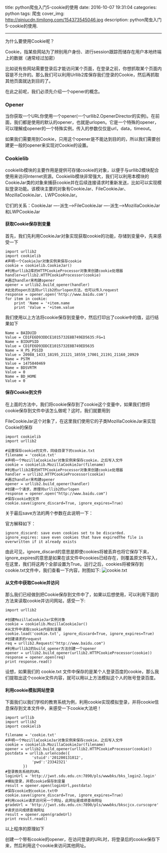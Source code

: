 title: python爬虫入门5-cookie的使用
date: 2016-10-07 19:31:04
categories: python
tags: 爬虫
cover_img: http://qiniucdn.timilong.com/154373545046.jpg
description: python爬虫入门5-cookie的使用.

---

为什么要使用Cookie呢？

Cookie，指某些网站为了辨别用户身份、进行session跟踪而储存在用户本地终端上的数据（通常经过加密）

比如说有些网站需要登录后才能访问某个页面，在登录之前，你想抓取某个页面内容是不允许的。那么我们可以利用Urllib2库保存我们登录的Cookie，然后再抓取其他页面就达到目的了。

在此之前呢，我们必须先介绍一个opener的概念。

### Opener

当你获取一个URL你使用一个opener(一个urllib2.OpenerDirector的实例)。在前面，我们都是使用的默认的opener，也就是urlopen。它是一个特殊的opener，可以理解成opener的一个特殊实例，传入的参数仅仅是url，data，timeout。

如果我们需要用到Cookie，只用这个opener是不能达到目的的，所以我们需要创建更一般的opener来实现对Cookie的设置。

<!--more-->

### Cookielib

cookielib模块的主要作用是提供可存储cookie的对象，以便于与urllib2模块配合使用来访问Internet资源。Cookielib模块非常强大，我们可以利用本模块的CookieJar类的对象来捕获cookie并在后续连接请求时重新发送，比如可以实现模拟登录功能。该模块主要的对象有CookieJar、FileCookieJar、MozillaCookieJar、LWPCookieJar。

它们的关系：CookieJar —-派生—->FileCookieJar  —-派生—–>MozillaCookieJar和LWPCookieJar

#### 获取Cookie保存到变量

首先，我们先利用CookieJar对象实现获取cookie的功能，存储到变量中，先来感受一下

```
import urllib2
import cookielib
#声明一个CookieJar对象实例来保存cookie
cookie = cookielib.CookieJar()
#利用urllib2库的HTTPCookieProcessor对象来创建cookie处理器
handler=urllib2.HTTPCookieProcessor(cookie)
#通过handler来构建opener
opener = urllib2.build_opener(handler)
#此处的open方法同urllib2的urlopen方法，也可以传入request
response = opener.open('http://www.baidu.com')
for item in cookie:
    print 'Name = '+item.name
    print 'Value = '+item.value
```

我们使用以上方法将cookie保存到变量中，然后打印出了cookie中的值，运行结果如下

```
Name = BAIDUID
Value = CD1FE6D93DDCE1015732E8B749ED5635:FG=1
Name = BIDUPSID
Value = CD1FE6D93DDCE1015732E8B749ED5635
Name = H_PS_PSSID
Value = 20988_1433_18195_21121_18559_17001_21191_21160_20929
Name = PSTM
Value = 1475840469
Name = BDSVRTM
Value = 0
Name = BD_HOME
Value = 0
```

#### 保存Cookie到文件

在上面的方法中，我们将cookie保存到了cookie这个变量中，如果我们想将cookie保存到文件中该怎么做呢？这时，我们就要用到

FileCookieJar这个对象了，在这里我们使用它的子类MozillaCookieJar来实现Cookie的保存

```
import cookielib
import urllib2
 
#设置保存cookie的文件，同级目录下的cookie.txt
filename = 'cookie.txt'
#声明一个MozillaCookieJar对象实例来保存cookie，之后写入文件
cookie = cookielib.MozillaCookieJar(filename)
#利用urllib2库的HTTPCookieProcessor对象来创建cookie处理器
handler = urllib2.HTTPCookieProcessor(cookie)
#通过handler来构建opener
opener = urllib2.build_opener(handler)
#创建一个请求，原理同urllib2的urlopen
response = opener.open("http://www.baidu.com")
#保存cookie到文件
cookie.save(ignore_discard=True, ignore_expires=True)
```

关于最后save方法的两个参数在此说明一下：

官方解释如下：

```
ignore_discard: save even cookies set to be discarded. 
ignore_expires: save even cookies that have expiredThe file is overwritten if it already exists
```

由此可见，ignore_discard的意思是即使cookies将被丢弃也将它保存下来，ignore_expires的意思是如果在该文件中cookies已经存在，则覆盖原文件写入，在这里，我们将这两个全部设置为True。运行之后，cookies将被保存到cookie.txt文件中，我们查看一下内容，附图如下:
![cookie.txt](http://qiniucdn.timilong.com/%E6%B7%B1%E5%BA%A6%E6%88%AA%E5%9B%BE20161007194328.png)

#### 从文件中获取Cookie并访问

那么我们已经做到把Cookie保存到文件中了，如果以后想使用，可以利用下面的方法来读取cookie并访问网站，感受一下:

```
import urllib2
 
#创建MozillaCookieJar实例对象
cookie = cookielib.MozillaCookieJar()
#从文件中读取cookie内容到变量
cookie.load('cookie.txt', ignore_discard=True, ignore_expires=True)
#创建请求的request
req = urllib2.Request("http://www.baidu.com")
#利用urllib2的build_opener方法创建一个opener
opener = urllib2.build_opener(urllib2.HTTPCookieProcessor(cookie))
response = opener.open(req)
print response.read()
```
设想，如果我们的 cookie.txt 文件中保存的是某个人登录百度的cookie，那么我们提取出这个cookie文件内容，就可以用以上方法模拟这个人的账号登录百度。


#### 利用cookie模拟网站登录

下面我们以我们学校的教育系统为例，利用cookie实现模拟登录，并将cookie信息保存到文本文件中，来感受一下cookie大法吧！

```
import urllib
import urllib2
import cookielib

filename = 'cookie.txt'
#声明一个MozillaCookieJar对象实例来保存cookie，之后写入文件
cookie = cookielib.MozillaCookieJar(filename)
opener = urllib2.build_opener(urllib2.HTTPCookieProcessor(cookie))
postdata = urllib.urlencode({
			'stuid':'201200131012',
			'pwd':'23342321'
		})
#登录教务系统的URL
loginUrl = 'http://jwxt.sdu.edu.cn:7890/pls/wwwbks/bks_login2.login'
#模拟登录，并把cookie保存到变量
result = opener.open(loginUrl,postdata)
#保存cookie到cookie.txt中
cookie.save(ignore_discard=True, ignore_expires=True)
#利用cookie请求访问另一个网址，此网址是成绩查询网址
gradeUrl = 'http://jwxt.sdu.edu.cn:7890/pls/wwwbks/bkscjcx.curscopre'
#请求访问成绩查询网址
result = opener.open(gradeUrl)
print result.read()
```

以上程序的原理如下

创建一个带有cookie的opener，在访问登录的URL时，将登录后的cookie保存下来，然后利用这个cookie来访问其他网址。

